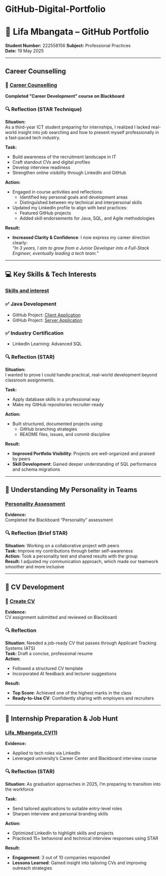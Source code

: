 # GitHub-Digital-Portfolio

# 📌 Lifa Mbangata – GitHub Portfolio

**Student Number:** 222558156 
**Subject:** Professional Practices  
**Date:** 19 May 2025  

---

## Career Counselling

### 🎯 [Career Counselling](./Career-c.jpg)


**Completed "Career Development" course on Blackboard**

### 🔍 Reflection (STAR Technique)

**Situation:**  
As a third-year ICT student preparing for internships, I realized I lacked real-world insight into job searching and how to present myself professionally in a fast-paced tech industry.

**Task:**  
- Build awareness of the recruitment landscape in IT  
- Craft standout CVs and digital profiles 
- Develop interview readiness  
- Strengthen online visibility through LinkedIn and GitHub  

**Action:**  
- Engaged in course activities and reflections:  
  - Identified key personal goals and development areas  
  - Distinguished between my technical and interpersonal skills  
- Updated my LinkedIn profile to align with best practices:  
  - Featured GitHub projects  
  - Added skill endorsements for Java, SQL, and Agile methodologies  

**Result:**  
- **Increased Clarity & Confidence**: I now express my career direction clearly:  
  _“In 3 years, I aim to grow from a Junior Developer into a Full-Stack Engineer, eventually leading a tech team.”_

---

## 💻 Key Skills & Tech Interests
###  [Skills and interest](./Skills-and-interest.jpg)


### ✅ Java Development  
- GitHub Project: [Client Application](https://github.com/Lifa-Mbangata/Client-Application.git)
- GitHub Project: [Server Application](https://github.com/Lifa-Mbangata/Server-Application.git)


### ✅ Industry Certification  
- LinkedIn Learning: Advanced SQL

### 🔍 Reflection (STAR)

**Situation:**  
I wanted to prove I could handle practical, real-world development beyond classroom assignments.


**Task:**  
- Apply database skills in a professional way  
- Make my GitHub repositories recruiter-ready  

**Action:**  
- Built structured, documented projects using:  
  - GitHub branching strategies  
  - README files, issues, and commit discipline 

**Result:**  
- **Improved Portfolio Visibility**: Projects are well-organized and praised by peers  
- **Skill Development**: Gained deeper understanding of SQL performance and schema migrations

---

## 🧠 Understanding My Personality in Teams
###  [Personality Assessment](./Personality-Assessment.jpg)

**Evidence:**  
Completed the Blackboard “Personality” assessment

### 🔍 Reflection (Brief STAR)

**Situation:** Working on a collaborative project with peers  
**Task:** Improve my contributions through better self-awareness  
**Action:** Took a personality test and shared results with the group  
**Result:** I adjusted my communication approach, which made our teamwork smoother and more inclusive  

---

## 📄 CV Development
### 🎯 [Create CV](./Create-CV.jpg)

**Evidence:**  
CV assignment submitted and reviewed on Blackboard  




### 🔍 Reflection

**Situation:** Needed a job-ready CV that passes through Applicant Tracking Systems (ATS)  
**Task:** Draft a concise, professional resume  
**Action:**  
- Followed a structured CV template  
- Incorporated AI feedback and lecturer suggestions  

**Result:**  
- **Top Score**: Achieved one of the highest marks in the class  
- **Ready-to-Use CV**: Confidently sharing with employers and recruiters  

---

## 💼 Internship Preparation & Job Hunt
###  [Lifa_Mbangata_CV(1)](./Lifa_Mbangata_CV(1).pdf)

**Evidence:**  
- Applied to tech roles via LinkedIn  
- Leveraged university’s Career Center and Blackboard interview course  

### 🔍 Reflection (STAR)

**Situation:** As graduation approaches in 2025, I’m preparing to transition into the workforce  

**Task:**  
- Send tailored applications to suitable entry-level roles  
- Sharpen interview and personal branding skills  

**Action:**  
- Optimized LinkedIn to highlight skills and projects  
- Practiced 15+ behavioral and technical interview responses using STAR  

**Result:**  
- **Engagement**: 3 out of 10 companies responded  
- **Lessons Learned**: Gained insight into tailoring CVs and improving outreach strategies  
